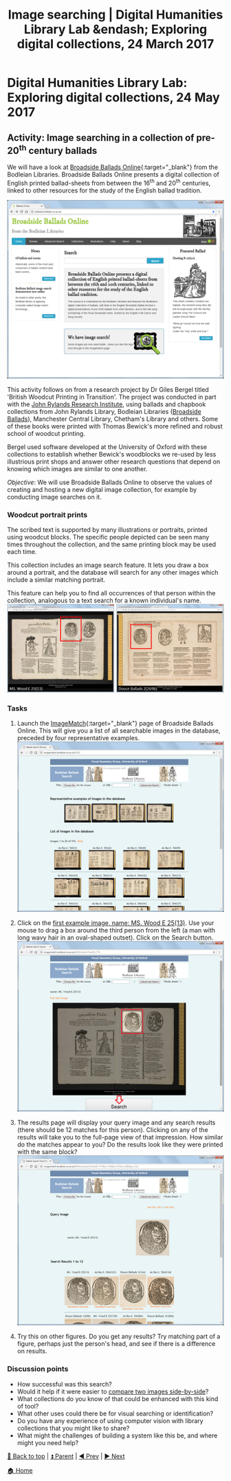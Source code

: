 ﻿---
title: "Image searching | Digital Humanities Library Lab &endash; Exploring digital collections, 24 March 2017"
---

# Digital Humanities Library Lab: Exploring digital collections, 24 May 2017

## Activity: Image searching in a collection of pre-20<sup>th</sup> century ballads
We will have a look at [Broadside Ballads Online](http://ballads.bodleian.ox.ac.uk/){:target="_blank"} from the Bodleian Libraries. Broadside Ballads Online presents a digital collection of English printed ballad-sheets from between the 16<sup>th</sup> and 20<sup>th</sup> centuries, linked to other resources for the study of the English ballad tradition. 

![Broadside Ballads Online homepage](img/bal-110.png)

This activity follows on from a research project by Dr Giles Bergel titled 'British Woodcut Printing in Transition'. The project was conducted in part with the [John Rylands Research Institute](http://www.jrri.manchester.ac.uk/), using ballads and chapbook collections from John Rylands Library, Bodleian Libraries ([Broadside Ballads](http://ballads.bodleian.ox.ac.uk/)), Manchester Central Library, Chetham's Library and others. Some of these books were printed with Thomas Bewick's more refined and robust school of woodcut printing. 

Bergel used software developed at the University of Oxford with these collections to establish whether Bewick's woodblocks we re-used by less illustrious print shops and answer other research questions that depend on knowing which images are similar to one another.

_Objective_: We will use Broadside Ballads Online to observe the values of creating and hosting a new digital image collection, for example by conducting image searches on it.


### Woodcut portrait prints
The scribed text is supported by many illustrations or portraits, printed using woodcut blocks. The specific people depicted can be seen many times throughout the collection, and the same printing block may be used each time.

This collection includes an image search feature. It lets you draw a box around a portrait, and the database will search for any other images which include a similar matching portrait.

This feature can help you to find all occurrences of that person within the collection, analogous to a text search for a known individual's name.
![One portrait reoccurring](img/bal-115.png)

### Tasks
1. Launch the [ImageMatch](http://imagematch.bodleian.ox.ac.uk:8000/){:target="_blank"} page of Broadside Ballads Online. This will give you a list of all searchable images in the database, preceded by four representative examples. 
![ImageMatch start page](img/bal-120.png)

2. Click on the [first example image, name: MS. Wood E 25(13)](http://imagematch.bodleian.ox.ac.uk:8000/search?docID=774). Use your mouse to drag a box around the third person from the left (a man with long wavy hair in an oval-shaped outset). Click on the Search button.
![Draw a box and search](img/bal-130.png)

3. The results page will display your query image and any search results (there should be 12 matches for this person). Clicking on any of the results will take you to the full-page view of that impression. How similar do the matches appear to you? Do the results look like they were printed with the same block?
![Search results](img/bal-140.png)

4. Try this on other figures. Do you get any results? Try matching part of a figure, perhaps just the person's head, and see if there is a difference on results.

### Discussion points

- How successful was this search?
- Would it help if it were easier to [compare two images side-by-side](http://imagematch.bodleian.ox.ac.uk:8000/register?docID1=857&docID2=611&xl=382.00&xu=477.00&yl=255.00&yu=389.00)?
- What collections do you know of that could be enhanced with this kind of tool?
- What other uses could there be for visual searching or identification?
- Do you have any experience of using computer vision with library collections that you might like to share?
- What might the challenges of building a system like this be, and where might you need help?


[:arrow_up_small: Back to top](#activity-image-searching-in-a-collection-of-pre-20th-century-ballads) | [:arrow_double_up: Parent](index.html) | [:arrow_backward: Prev](welcome.html) | [:arrow_forward: Next](jstorta.html)

[:house: Home](/) 